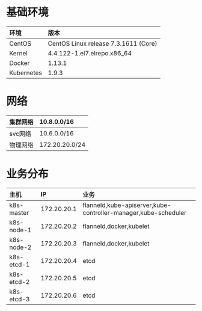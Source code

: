 # 基础环境

| 环境 | 版本 |
| :--- | :--- |
| CentOS | CentOS Linux release 7.3.1611 \(Core\) |
| Kernel | 4.4.122-1.el7.elrepo.x86\_64 |
| Docker | 1.13.1 |
| Kubernetes | 1.9.3 |

# 网络

| 集群网络 | 10.8.0.0/16 |
| :--- | :--- |
| svc网络 | 10.6.0.0/16 |
| 物理网络 | 172.20.20.0/24 |

# 业务分布

| 主机 | IP | 业务 |
| :--- | :--- | :--- |
| k8s-master | 172.20.20.1 | flanneld,kube-apiserver,kube-controller-manager,kube-scheduler |
| k8s-node-1 | 172.20.20.2 | flanneld,docker,kubelet |
| k8s-node-2 | 172.20.20.3 | flanneld,docker,kubelet |
| k8s-etcd-1 | 172.20.20.4 | etcd |
| k8s-etcd-2 | 172.20.20.5 | etcd |
| k8s-etcd-3 | 172.20.20.6 | etcd |





